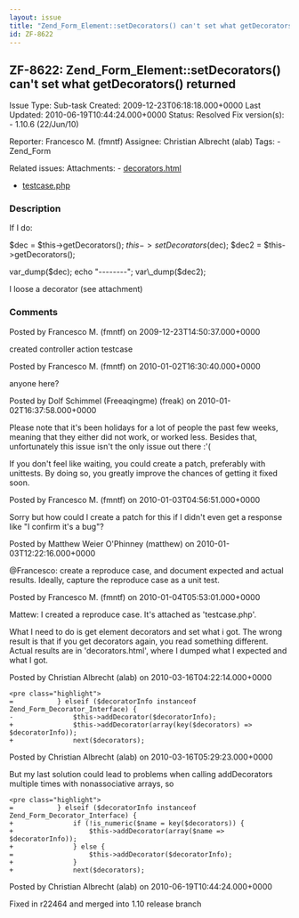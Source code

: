 ```yaml
---
layout: issue
title: "Zend_Form_Element::setDecorators() can't set what getDecorators() returned"
id: ZF-8622
---
```


ZF-8622: Zend\_Form\_Element::setDecorators() can't set what getDecorators() returned
-------------------------------------------------------------------------------------

 Issue Type: Sub-task Created: 2009-12-23T06:18:18.000+0000 Last Updated: 2010-06-19T10:44:24.000+0000 Status: Resolved Fix version(s): - 1.10.6 (22/Jun/10)
 
 Reporter:  Francesco M. (fmntf)  Assignee:  Christian Albrecht (alab)  Tags: - Zend\_Form
 
 Related issues: 
 Attachments: - [decorators.html](/issues/secure/attachment/12537/decorators.html)
- [testcase.php](/issues/secure/attachment/12539/testcase.php)
 
### Description

If I do:

$dec = $this->getDecorators(); $this->setDecorators($dec); $dec2 = $this->getDecorators();

var\_dump($dec); echo "--------"; var\_dump($dec2);

I loose a decorator (see attachment)

 

 

### Comments

Posted by Francesco M. (fmntf) on 2009-12-23T14:50:37.000+0000

created controller action testcase

 

 

Posted by Francesco M. (fmntf) on 2010-01-02T16:30:40.000+0000

anyone here?

 

 

Posted by Dolf Schimmel (Freeaqingme) (freak) on 2010-01-02T16:37:58.000+0000

Please note that it's been holidays for a lot of people the past few weeks, meaning that they either did not work, or worked less. Besides that, unfortunately this issue isn't the only issue out there :'(

If you don't feel like waiting, you could create a patch, preferably with unittests. By doing so, you greatly improve the chances of getting it fixed soon.

 

 

Posted by Francesco M. (fmntf) on 2010-01-03T04:56:51.000+0000

Sorry but how could I create a patch for this if I didn't even get a response like "I confirm it's a bug"?

 

 

Posted by Matthew Weier O'Phinney (matthew) on 2010-01-03T12:22:16.000+0000

@Francesco: create a reproduce case, and document expected and actual results. Ideally, capture the reproduce case as a unit test.

 

 

Posted by Francesco M. (fmntf) on 2010-01-04T05:53:01.000+0000

Mattew: I created a reproduce case. It's attached as 'testcase.php'.

What I need to do is get element decorators and set what i got. The wrong result is that if you get decorators again, you read something different. Actual results are in 'decorators.html', where I dumped what I expected and what I got.

 

 

Posted by Christian Albrecht (alab) on 2010-03-16T04:22:14.000+0000

 
    <pre class="highlight">
    =           } elseif ($decoratorInfo instanceof Zend_Form_Decorator_Interface) {
    -               $this->addDecorator($decoratorInfo);
    +               $this->addDecorator(array(key($decorators) => $decoratorInfo));
    +               next($decorators);


 

 

Posted by Christian Albrecht (alab) on 2010-03-16T05:29:23.000+0000

But my last solution could lead to problems when calling addDecorators multiple times with nonassociative arrays, so

 
    <pre class="highlight">
    =           } elseif ($decoratorInfo instanceof Zend_Form_Decorator_Interface) {
    +               if (!is_numeric($name = key($decorators)) {
    +                   $this->addDecorator(array($name => $decoratorInfo));
    +               } else {
    =                   $this->addDecorator($decoratorInfo);
    +               }
    +               next($decorators);


 

 

Posted by Christian Albrecht (alab) on 2010-06-19T10:44:24.000+0000

Fixed in r22464 and merged into 1.10 release branch

 

 